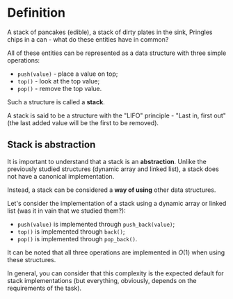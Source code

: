 # Definition

A stack of pancakes (edible), a stack of dirty plates in the sink, Pringles chips in a can - what do these entities have in common?

All of these entities can be represented as a data structure with three simple operations:

- `push(value)` - place a value on top;
- `top()` - look at the top value;
- `pop()` - remove the top value.

Such a structure is called a **stack**.

A stack is said to be a structure with the "LIFO" principle - "Last in, first out" (the last added value will be the first to be removed).

## Stack is abstraction

It is important to understand that a stack is an **abstraction**. Unlike the previously studied structures (dynamic array and linked list), a stack does not have a canonical implementation.

Instead, a stack can be considered a **way of using** other data structures.

Let's consider the implementation of a stack using a dynamic array or linked list (was it in vain that we studied them?):

- `push(value)` is implemented through `push_back(value)`;
- `top()` is implemented through `back()`;
- `pop()` is implemented through `pop_back()`.

It can be noted that all three operations are implemented in $O(1)$ when using these structures.

In general, you can consider that this complexity is the expected default for stack implementations (but everything, obviously, depends on the requirements of the task).